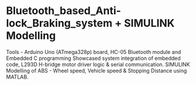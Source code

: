 # Bluetooth_based_Anti-lock_Braking_system + SIMULINK Modelling
Tools - Arduino Uno (ATmega328p) board, HC-05 Bluetooth module and Embedded C programming
Showcased system integration of embedded code, L293D H-bridge motor driver logic &amp; serial communication.
SIMULINK Modelling of ABS - Wheel speed, Vehicle speed & Stopping Distance using MATLAB.
